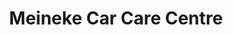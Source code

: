 ---
title: "Meineke Car Care Centre"
url: /georgetown/meineke-car-care-centre/
shop: Autowerkstatt
---
